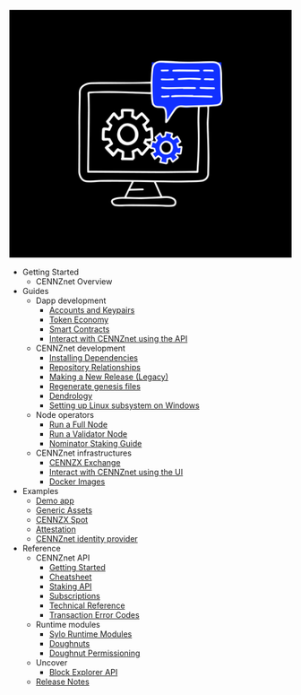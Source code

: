 ![Centrality](./images/cogs.png)

- Getting Started
    - CENNZnet Overview
- Guides
    - Dapp development
        - [Accounts and Keypairs](Guides/Dapp-development/Accounts-and-Keypairs)
        - [Token Economy](Guides/Dapp-development/Token-Economy)
        - [Smart Contracts](Guides/Dapp-development/Using-Smart-Contracts-on-CENNZnet)
        - [Interact with CENNZnet using the API](Guides/Dapp-development/Interact-with-CENNZnet--using-the-API)
    - CENNZnet development
        - [Installing Dependencies](Guides/CENNZnet-development/Installing-Dependencies)
        - [Repository Relationships](Guides/CENNZnet-development/Repository-Relationships)
        - [Making a New Release (Legacy)](Guides/CENNZnet-development/Making-a-New-Release)
        - [Regenerate genesis files](Guides/CENNZnet-development/Regenerating-genesis-files-on-Release)
        - [Dendrology](Guides/CENNZnet-development/Dendrology)
        - [Setting up Linux subsystem on Windows](Guides/CENNZnet-development/Set-up-Linux-Sub-system-for-Windows)
    - Node operators
        - [Run a Full Node](Guides/Node-operators/Running-a-Full-Node)
        - [Run a Validator Node](Guides/Node-operators/Validator-Guide)
        - [Nominator Staking Guide](Guides/Node-operators/Nominator-Staking-Guide)
    - CENNZnet infrastructures
        - [CENNZX Exchange](Guides/CENNZnet-infrastructures/CENNZX-Exchange)
        - [Interact with CENNZnet using the UI](Guides/CENNZnet-infrastructures/Exploring-the-CENNZnet-UI)
        - [Docker Images](https://hub.docker.com/r/cennznet/cennznet/tags)
- Examples
    - [Demo app](Examples/Example-demo-app)
    - [Generic Assets](Examples/API-examples-Generic-Assets)
    - [CENNZX Spot](Examples/API-examples-CENNZX-Spot)
    - [Attestation](Examples/API-examples-Attestation)
    - [CENNZnet identity provider](https://github.com/cennznet/cennznet-identity-provider)
- Reference
    - CENNZnet API
        - [Getting Started](References/CENNZnet-API/Getting-Started)
        - [Cheatsheet](References/CENNZnet-API/Cheatsheet)
        - [Staking API](References/CENNZnet-API/Staking)
        - [Subscriptions](References/CENNZnet-API/Subscriptions)
        - [Technical Reference](References/CENNZnet-API/Technical-Reference)
        - [Transaction Error Codes](References/CENNZnet-API/Transaction-Error-Codes)
    - Runtime modules
        - [Sylo Runtime Modules](References/Runtime-modules/Sylo-Runtime-Modules)
        - [Doughnuts](References/Runtime-modules/Doughnut)
        - [Doughnut Permissioning](References/Runtime-modules/Doughnut-Permissioning)
    - Uncover
        - [Block Explorer API](References/Uncover/UncoverAPI)
    - [Release Notes](References/Release-Notes)
